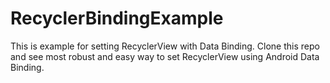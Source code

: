 # RecyclerBindingExample
This is example for setting RecyclerView with Data Binding. Clone this repo and see most robust and easy way to set RecyclerView using Android Data Binding.
